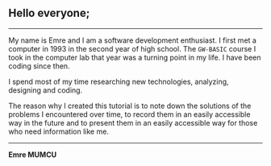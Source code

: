 ﻿## Hello everyone;

---

My name is Emre and I am a software development enthusiast. I first met a computer in 1993 in the second year of high school. The `GW-BASIC` course I took in the computer lab that year was a turning point in my life. I have been coding since then. 

I spend most of my time researching new technologies, analyzing, designing and coding.

The reason why I created this tutorial is to note down the solutions of the problems I encountered over time, to record them in an easily accessible way in the future and to present them in an easily accessible way for those who need information like me.

---

**Emre MUMCU**